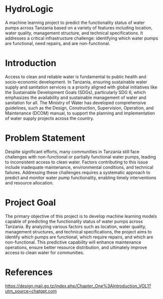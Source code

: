 # HydroLogic
A machine learning project to predict the functionality status of water pumps across Tanzania based on a variety of features including location, water quality, management structure, and technical specifications. It addresses a critical infrastructure challenge: identifying which water pumps are functional, need repairs, and are non-functional.

# Introduction
Access to clean and reliable water is fundamental to public health and socio-economic development. In Tanzania, ensuring sustainable water supply and sanitation services is a priority aligned with global initiatives like the Sustainable Development Goals (SDGs), particularly SDG 6, which emphasizes the availability and sustainable management of water and sanitation for all. The Ministry of Water has developed comprehensive guidelines, such as the Design, Construction, Supervision, Operation, and Maintenance (DCOM) manual, to support the planning and implementation of water supply projects across the country. 

# Problem Statement
Despite significant efforts, many communities in Tanzania still face challenges with non-functional or partially functional water pumps, leading to inconsistent access to clean water. Factors contributing to this issue include inadequate maintenance, environmental conditions, and technical failures. Addressing these challenges requires a systematic approach to predict and monitor water pump functionality, enabling timely interventions and resource allocation.

# Project Goal
The primary objective of this project is to develop machine learning models capable of predicting the functionality status of water pumps across Tanzania. By analyzing various factors such as location, water quality, management structures, and technical specifications, the project aims to identify which pumps are functional, which require repairs, and which are non-functional. This predictive capability will enhance maintenance operations, ensure better resource distribution, and ultimately improve access to clean water for communities.

# References
https://design.maji.go.tz/index.php/Chapter_One%3AIntroduction_VOL1?utm_source=chatgpt.com
